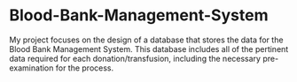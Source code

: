 # Blood-Bank-Management-System
My project focuses on the design of a database that stores the data for the Blood Bank Management System. This database includes all of the pertinent data required for each donation/transfusion, including the necessary pre-examination for the process.
